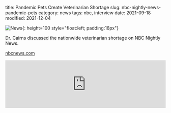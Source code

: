 title: Pandemic Pets Create Veterinarian Shortage
slug: nbc-nightly-news-pandemic-pets
category: news
tags: nbc, interview
date: 2021-09-18
modified: 2021-12-04

![News]({static}/images/news.gif){: height=100 style="float:left; padding:16px"}

Dr. Cairns discussed the nationwide veterinarian shortage on NBC Nightly News.

[nbcnews.com](https://www.nbcnews.com/nightly-news/video/pandemic-pets-create-veterinarian-shortage-121267781733)

<iframe loading="lazy" width="100%" src="https://www.nbcnews.com/news/embedded-video/mmvo121267781733" scrolling="no" frameborder="0" allowfullscreen></iframe>
